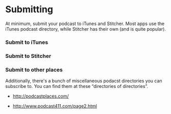 Submitting
=======

At minimum, submit your podcast to iTunes and Stitcher. Most apps use the iTunes podcast directory, while Stitcher has their own (and is quite popular).

### Submit to iTunes



### Submit to Stitcher




### Submit to other places

Additionally, there's a bunch of miscellaneous podacst directories you can subscribe to. You can find them at these “directories of directories”.

* http://podcastplaces.com/

* http://www.podcast411.com/page2.html
